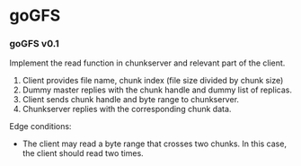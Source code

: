 # goGFS

### goGFS v0.1

Implement the read function in chunkserver and relevant part of the client.

1. Client provides file name, chunk index (file size divided by chunk size)
2. Dummy master replies with the chunk handle and dummy list of replicas.
3. Client sends chunk handle and byte range to chunkserver.
4. Chunkserver replies with the corresponding chunk data.

Edge conditions:
* The client may read a byte range that crosses two chunks. In this case, the client should read two times.